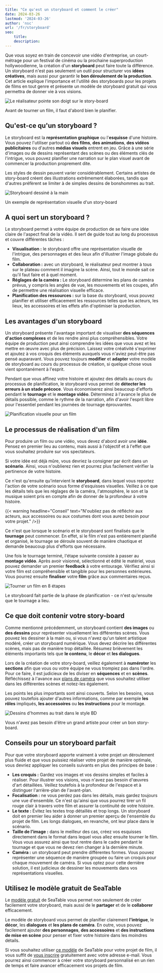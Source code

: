 ```yaml
---
title: "Ce qu'est un storyboard et comment le créer"
date: 2024-03-26
lastmod: '2024-03-26'
author: 'nsc'
url: '/fr/storyboard'
seo:
    title:
    description:
---
```


Que vous soyez en train de concevoir une vidéo d'entreprise, un court-métrage pour un festival de cinéma ou la prochaine superproduction hollywoodienne, la création d'un **storyboard** peut faire toute la différence. Un storyboard n'est pas seulement un outil pour structurer vos **idées créatives**, mais aussi pour garantir le **bon déroulement de la production**. Cet article explique l'importance et l'utilité des storyboards pour les projets de films en tout genre et présente un modèle de storyboard gratuit qui vous permettra de donner vie à vos visions.

![Le réalisateur pointe son doigt sur le story-board](images/dix-sept-xEKgWKmUk5A-unsplash-711x463.jpg)

Avant de tourner un film, il faut d'abord bien le planifier.

## Qu'est-ce qu'un storyboard ?

Le storyboard est la **représentation graphique** ou l'**esquisse** d'une histoire. Vous pouvez l'utiliser partout où **des films**, **des animations**, **des vidéos publicitaires** ou d'autres **médias visuels** entrent en jeu. Grâce à une série d'images ou de dessins représentant des scènes ou des éléments clés de l'intrigue, vous pouvez planifier une narration sur le plan visuel avant de commencer la production proprement dite.

Les styles de dessin peuvent varier considérablement. Certains artistes de story-board créent des illustrations extrêmement élaborées, tandis que d'autres préfèrent se limiter à de simples dessins de bonshommes au trait.

![Storyboard dessiné à la main](images/dix-sept-idiRDLFPH6A-unsplash-711x936.jpg)

Un exemple de représentation visuelle d'un story-board

## A quoi sert un storyboard ?

Le storyboard permet à votre équipe de production de se faire une idée claire de l'aspect final de la vidéo. Il sert de guide tout au long du processus et couvre différentes tâches :

- **Visualisation :** le storyboard offre une représentation visuelle de l'intrigue, des personnages et des lieux afin d'illustrer l'image globale du film.
- **Collaboration :** avec un storyboard, le réalisateur peut montrer à tous sur le plateau comment il imagine la scène. Ainsi, tout le monde sait ce qu'il faut faire et à quel moment.
- **Réglages de la caméra :** Le storyboard détermine les plans de caméra prévus, y compris les angles de vue, les mouvements et les coupes, afin de permettre une réalisation visuelle efficace.
- **Planification des ressources :** sur la base du storyboard, vous pouvez planifier et utiliser efficacement les ressources telles que les acteurs, les lieux, les accessoires et les effets afin d'optimiser la production.

## Les avantages d'un storyboard

Un storyboard présente l'avantage important de visualiser **des séquences d'action complexes** et de les rendre ainsi plus compréhensibles. Votre équipe de production peut ainsi comprendre les idées que vous avez et les mettre en œuvre avec plus de précision. Laissez votre créativité s'exprimer et ajoutez à vos croquis des éléments auxquels vous n'aviez peut-être pas pensé auparavant. Vous pouvez toujours **modifier** et **adapter** votre modèle de storyboard au cours du processus de création, si quelque chose vous vient spontanément à l'esprit.

Pendant que vous affinez votre histoire et ajoutez des détails au cours du processus de planification, le storyboard vous permet de **détecter les erreurs à un stade précoce**. Vous économiserez ainsi beaucoup d'efforts pendant le **tournage** et le **montage vidéo**. Déterminez à l'avance le plus de détails possible, comme le rythme de la narration, afin d'avoir l'esprit libre pour l'essentiel pendant les journées de tournage éprouvantes.

![Planification visuelle pour un film](images/matt-popovich-pJwWrP-OIfk-unsplash-711x457.jpg)

## Le processus de réalisation d'un film

Pour produire un film ou une vidéo, vous devez d'abord avoir une **idée**. Pensez en premier lieu au contenu, mais aussi à l'objectif et à l'effet que vous souhaitez produire sur vos spectateurs.

Si votre idée est déjà mûre, vous devriez la consigner par écrit dans un **scénario**. Ainsi, vous n'oublierez rien et pourrez plus facilement vérifier la pertinence de votre histoire.

Ce n'est qu'ensuite qu'intervient le **storyboard**, dans lequel vous reportez l'action de votre scénario sous forme d'esquisses visuelles. Veillez à ce que les détails tels que les réglages de la caméra, l'atmosphère, le son et la musique soient pris en compte afin de donner de la profondeur à votre histoire.

{{< warning headline="Conseil" text="N'oubliez pas de réfléchir aux acteurs, aux accessoires ou aux costumes dont vous aurez besoin pour votre projet." />}}

Ce n'est que lorsque le scénario et le storyboard sont finalisés que le **tournage** peut commencer. En effet, si le film n'est pas entièrement planifié et organisé, le tournage se déroule souvent de manière chaotique et demande beaucoup plus d'efforts que nécessaire.

Une fois le tournage terminé, l'étape suivante consiste à passer au **montage vidéo**. Après avoir visionné, sélectionné et édité le matériel, vous pouvez demander un premier **feedback** à votre entourage. Vérifiez ainsi si votre film est compréhensible et tangible pour les personnes extérieures. Vous pourrez ensuite **finaliser** votre **film** grâce aux commentaires reçus.

![Tourner un film en 8 étapes](images/Film-drehen-in-8-Schritten-711x1264.png)

Le storyboard fait partie de la phase de planification - ce n'est qu'ensuite que le tournage a lieu.

## Ce que doit contenir votre story-board

Comme mentionné précédemment, un storyboard contient **des images** ou **des dessins** pour représenter visuellement les différentes scènes. Vous pouvez les dessiner à la main ou, si vous n'avez qu'un talent artistique modéré, créer un storyboard numérique. Vous devez décrire les différentes scènes, mais pas de manière trop détaillée. Résumez brièvement les éléments importants tels que **le contenu**, le **décor** et **les dialogues**.

Lors de la création de votre story-board, veillez également à **numéroter** les **sections** afin que vous ou votre équipe ne vous trompiez pas dans l'ordre. Pour ce faire, il est judicieux de les diviser en **séquences** et en **scènes**. Réfléchissez à l'avance aux [plans de caméra](https://filmpuls.info/einstellungen-einstellungsgroesse-bildausschnitt/) que vous souhaitez utiliser dans les différentes scènes et notez-les également.

Les points les plus importants sont ainsi couverts. Selon les besoins, vous pouvez toutefois ajouter d'autres informations, comme par exemple **les rôles** impliqués, **les accessoires** ou **les instructions** pour le montage.

![Dessins d'hommes au trait dans le style BD](images/nasim-keshmiri-bNjYwZrkJ3A-unsplash-711x474.jpg)

Vous n'avez pas besoin d'être un grand artiste pour créer un bon story-board.

## Conseils pour un storyboard parfait

Pour que votre storyboard apporte vraiment à votre projet un déroulement plus fluide et que vous puissiez réaliser votre projet de manière optimale, vous devriez appliquer les conseils suivants en plus des principes de base :

- **Les croquis :** Gardez vos images et vos dessins simples et faciles à réaliser. Pour illustrer vos visions, vous n'avez pas besoin d'œuvres d'art détaillées. Veillez toutefois à la profondeur de l'espace et à distinguer l'arrière-plan de l'avant-plan.
- **Focalisation :** ne vous perdez pas dans les détails, mais gardez toujours une vue d'ensemble. Ce n'est qu'ainsi que vous pourrez tirer un fil rouge clair à travers votre film et assurer la continuité de votre histoire.
- **Le texte :** Évitez les textes trop détaillés et trop longs. Un storyboard doit en premier lieu aider à donner un premier aperçu de l'ensemble du projet de film. Les longs dialogues, en revanche, ont leur place dans le scénario.
- **Taille de l'image :** dans le meilleur des cas, créez vos esquisses directement dans le format dans lequel vous allez ensuite tourner le film. Vous vous assurez ainsi que tout rentre dans le cadre pendant le tournage et que vous ne devez rien changer à la dernière minute.
- **Caméra :** un storyboard peut prendre différentes formes. Vous pouvez représenter une séquence de manière groupée ou faire un croquis pour chaque mouvement de caméra. Si vous optez pour cette dernière solution, il est judicieux de dessiner les mouvements dans vos représentations visuelles.

## Utilisez le modèle gratuit de SeaTable

Le [modèle gratuit](https://seatable.io/fr/modele/k6o24najsho8oipbkwmo8g/) de SeaTable vous permet non seulement de créer facilement votre storyboard, mais aussi de le **partager** et de le **collaborer** efficacement.

Le modèle de storyboard vous permet de planifier clairement **l'intrigue**, le **décor**, les **dialogues** et **les plans de caméra**. En outre, vous pouvez facilement ajouter **des personnages**, **des accessoires** et **des instructions de mise en scène** pour penser et fixer votre histoire dans les moindres détails.

Si vous souhaitez utiliser [ce modèle](https://seatable.io/fr/modele/k6o24najsho8oipbkwmo8g/) de SeaTable pour votre projet de film, il vous suffit de [vous inscrire](https://seatable.io/fr/enregistrement/) gratuitement avec votre adresse e-mail. Vous pourrez ainsi commencer à créer votre storyboard personnalisé en un rien de temps et faire avancer efficacement vos projets de film.
